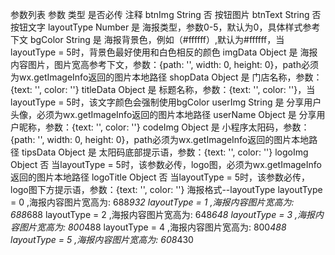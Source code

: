 参数列表
参数	类型	是否必传	注释
btnImg	String	否	按钮图片
btnText	String	否	按钮文字
layoutType	Number	是	海报类型，参数0-5，默认为0，具体样式参考下文
bgColor	String	是	海报背景色，例如（#ffffff）,默认为#ffffff，当layoutType = 5时，背景色最好使用和白色相反的颜色
imgData	Object	是	海报内容图片，图片宽高参考下文，参数：{path: '', width: 0, height: 0}，path必须为wx.getImageInfo返回的图片本地路径
shopData	Object	是	门店名称，参数：{text: '', color: ''}
titleData	Object	是	标题名称，参数：{text: '', color: ''}，当layoutType = 5时，该文字颜色会强制使用bgColor
userImg	String	是	分享用户头像，必须为wx.getImageInfo返回的图片本地路径
userName	Object	是	分享用户昵称，参数：{text: '', color: ''}
codeImg	Object	是	小程序太阳码，参数：{path: '', width: 0, height: 0}，path必须为wx.getImageInfo返回的图片本地路径
tipsData	Object	是	太阳码底部提示语，参数：{text: '', color: ''}
logoImg	Object	否	当layoutType = 5时，该参数必传，logo图，必须为wx.getImageInfo返回的图片本地路径
logoTitle	Object	否	当layoutType = 5时，该参数必传，logo图下方提示语，参数：{text: '', color: ''}
海报格式--layoutType
layoutType = 0 ,海报内容图片宽高为: 688*932
layoutType = 1 ,海报内容图片宽高为: 688*688
layoutType = 2 ,海报内容图片宽高为: 648*648
layoutType = 3 ,海报内容图片宽高为: 800*488
layoutType = 4 ,海报内容图片宽高为: 800*488
layoutType = 5 ,海报内容图片宽高为: 608*430